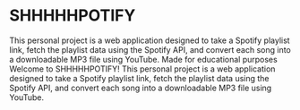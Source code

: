# SHHHHHPOTIFY
This personal project is a web application designed to take a Spotify playlist link, fetch the playlist data using the Spotify API, and convert each song into a downloadable MP3 file using YouTube. Made for educational purposes 
Welcome to SHHHHHPOTIFY! This personal project is a web application designed to take a Spotify playlist link, fetch the playlist data using the Spotify API, and convert each song into a downloadable MP3 file using YouTube.
